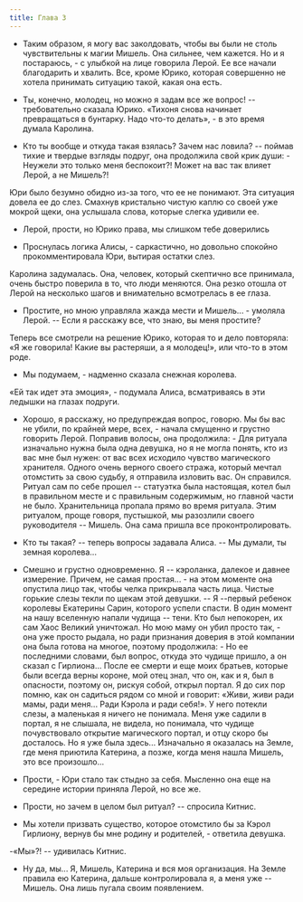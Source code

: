 ```yaml
---
title: Глава 3
---
```


- Таким образом, я могу вас заколдовать, чтобы вы были не столь чувствительны к магии Мишель. Она сильнее, чем кажется.
  Но и я постараюсь, - с улыбкой на лице говорила Лерой. Ее все начали благодарить и хвалить. Все, кроме Юрико, которая
  совершенно не хотела принимать ситуацию такой, какая она есть.

- Ты, конечно, молодец, но можно я задам все же вопрос! -- требовательно сказала Юрико. «Тихоня снова начинает
  превращаться в бунтарку. Надо что-то делать», - в это время думала Каролина.

- Кто ты вообще и откуда такая взялась? Зачем нас ловила? -- поймав тихие и твердые взгляды подруг, она продолжила свой
  крик души: - Неужели это только меня беспокоит?! Может на вас так влияет Лерой, а не Мишель?!

Юри было безумно обидно из-за того, что ее не понимают. Эта ситуация довела ее до слез. Смахнув кристально чистую каплю
со своей уже мокрой щеки, она услышала слова, которые слегка удивили ее.

- Лерой, прости, но Юрико права, мы слишком тебе доверились

- Проснулась логика Алисы, - саркастично, но довольно спокойно прокомментировала Юри, вытирая остатки слез.

Каролина задумалась. Она, человек, который скептично все принимала, очень быстро поверила в то, что люди меняются. Она
резко отошла от Лерой на несколько шагов и внимательно всмотрелась в ее глаза.

- Простите, но мною управляла жажда мести и Мишель... - умоляла Лерой. -- Если я расскажу все, что знаю, вы меня
  простите?

Теперь все смотрели на решение Юрико, которая то и дело повторяла: «Я же говорила! Какие вы растеряши, а я молодец!»,
или что-то в этом роде.

- Мы подумаем, - надменно сказала снежная королева.

«Ей так идет эта эмоция», - подумала Алиса, всматриваясь в эти ледышки на глазах подруги.

- Хорошо, я расскажу, но предупреждая вопрос, говорю. Мы бы вас не убили, по крайней мере, всех, - начала смущенно и
  грустно говорить Лерой. Поправив волосы, она продолжила: - Для ритуала изначально нужна была одна девушка, но я не
  могла понять, кто из вас мне был нужен: от вас всех исходило чувство магического хранителя. Одного очень верного
  своего стража, который мечтал отомстить за свою судьбу, я отправила изловить вас. Он справился. Ритуал сам по себе
  прошел -- статуэтка была настоящая, котел был в правильном месте и с правильным содержимым, но главной части не было.
  Хранительница пропала прямо во время ритуала. Этим ритуалом, проще говоря, пустышкой, мы разозлили своего
  руководителя -- Мишель. Она сама пришла все проконтролировать.

- Кто ты такая? -- теперь вопросы задавала Алиса. -- Мы думали, ты земная королева...

- Смешно и грустно одновременно. Я -- кэроланка, далекое и давнее измерение. Причем, не самая простая... - на этом
  моменте она опустила лицо так, чтобы челка прикрывала часть лица. Чистые горькие слезы текли по щекам этой девушки. --
  Я --первый ребенок королевы Екатерины Сарин, которого успели спасти. В один момент на нашу вселенную напали чудища --
  тени. Кто был непокорен, их сам Хаос Великий уничтожал. Но мою маму он убил просто так, - она уже просто рыдала, но
  ради признания доверия в этой компании она была готова на многое, поэтому продолжила: - Но ее последними словами, был
  вопрос, откуда это чудище пришло, а он сказал с Гирлиона... После ее смерти и еще моих братьев, которые были всегда
  верны короне, мой отец знал, что он, как и я, был в опасности, поэтому он, рискуя собой, открыл портал. Я до сих пор
  помню, как он садиться рядом со мной и говорит: «Живи, живи ради мамы, ради меня... Ради Кэрола и ради себя!». У него
  потекли слезы, а маленькая я ничего не понимала. Меня уже садили в портал, я не слышала, не видела, но понимала, что
  чудище почувствовало открытие магического портал, и отцу скоро бы досталось. Но я уже была здесь... Изначально я
  оказалась на Земле, где меня приютила Катерина, а позже, когда меня нашла Мишель, это все произошло...

- Прости, - Юри стало так стыдно за себя. Мысленно она еще на середине истории приняла Лерой, но все же.

- Прости, но зачем в целом был ритуал? -- спросила Китнис.

- Мы хотели призвать существо, которое отомстило бы за Кэрол Гирлиону, вернув бы мне родину и родителей, - ответила
  девушка.

-«Мы»?! -- удивилась Китнис.

- Ну да, мы... Я, Мишель, Катерина и вся моя организация. На Земле правила ею Катерина, дальше контролировала я, а меня
  уже -- Мишель. Она лишь пугала своим появлением.
